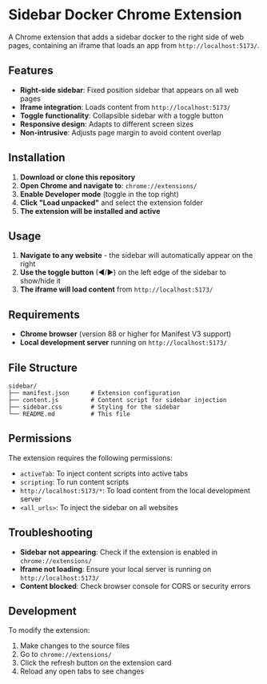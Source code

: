 # Sidebar Docker Chrome Extension

A Chrome extension that adds a sidebar docker to the right side of web pages, containing an iframe that loads an app from `http://localhost:5173/`.

## Features

- **Right-side sidebar**: Fixed position sidebar that appears on all web pages
- **Iframe integration**: Loads content from `http://localhost:5173/`
- **Toggle functionality**: Collapsible sidebar with a toggle button
- **Responsive design**: Adapts to different screen sizes
- **Non-intrusive**: Adjusts page margin to avoid content overlap

## Installation

1. **Download or clone this repository**
2. **Open Chrome and navigate to**: `chrome://extensions/`
3. **Enable Developer mode** (toggle in the top right)
4. **Click "Load unpacked"** and select the extension folder
5. **The extension will be installed and active**

## Usage

1. **Navigate to any website** - the sidebar will automatically appear on the right
2. **Use the toggle button** (◀/▶) on the left edge of the sidebar to show/hide it
3. **The iframe will load content** from `http://localhost:5173/`

## Requirements

- **Chrome browser** (version 88 or higher for Manifest V3 support)
- **Local development server** running on `http://localhost:5173/`

## File Structure

```
sidebar/
├── manifest.json      # Extension configuration
├── content.js         # Content script for sidebar injection
├── sidebar.css        # Styling for the sidebar
└── README.md          # This file
```

## Permissions

The extension requires the following permissions:
- `activeTab`: To inject content scripts into active tabs
- `scripting`: To run content scripts
- `http://localhost:5173/*`: To load content from the local development server
- `<all_urls>`: To inject the sidebar on all websites

## Troubleshooting

- **Sidebar not appearing**: Check if the extension is enabled in `chrome://extensions/`
- **Iframe not loading**: Ensure your local server is running on `http://localhost:5173/`
- **Content blocked**: Check browser console for CORS or security errors

## Development

To modify the extension:
1. Make changes to the source files
2. Go to `chrome://extensions/`
3. Click the refresh button on the extension card
4. Reload any open tabs to see changes